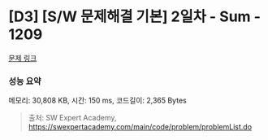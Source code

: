 # [D3] [S/W 문제해결 기본] 2일차 - Sum - 1209 

[문제 링크](https://swexpertacademy.com/main/code/problem/problemDetail.do?contestProbId=AV13_BWKACUCFAYh) 

### 성능 요약

메모리: 30,808 KB, 시간: 150 ms, 코드길이: 2,365 Bytes



> 출처: SW Expert Academy, https://swexpertacademy.com/main/code/problem/problemList.do